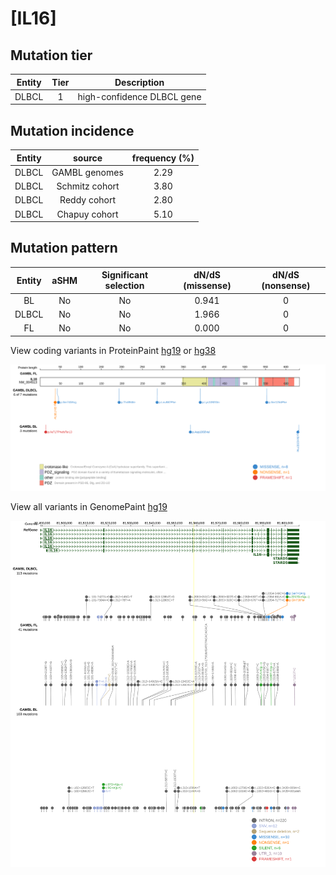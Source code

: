 # [IL16]

## Mutation tier

|Entity|Tier|Description               |
|:------:|:----:|--------------------------|
|DLBCL |1   |high-confidence DLBCL gene|
## Mutation incidence

|Entity|source        |frequency (%)|
|:------:|:--------------:|:-------------:|
|DLBCL |GAMBL genomes |2.29         |
|DLBCL |Schmitz cohort|3.80         |
|DLBCL |Reddy cohort  |2.80         |
|DLBCL |Chapuy cohort |5.10         |

## Mutation pattern

|Entity|aSHM|Significant selection|dN/dS (missense)|dN/dS (nonsense)|
|:------:|:----:|:---------------------:|:----------------:|:----------------:|
|BL    |No  |No                   |0.941           |0               |
|DLBCL |No  |No                   |1.966           |0               |
|FL    |No  |No                   |0.000           |0               |



View coding variants in ProteinPaint [hg19](https://www.bcgsc.ca/downloads/morinlab/GAMBL/test/genes/IL16_protein.html)  or [hg38](https://www.bcgsc.ca/downloads/morinlab/GAMBL/test/genes/IL16_protein_hg38.html)

![image](images/proteinpaint/IL16_NM_004513.svg)

View all variants in GenomePaint [hg19](https://www.bcgsc.ca/downloads/morinlab/GAMBL/test/genes/IL16.html)

![image](images/proteinpaint/IL16.svg)
